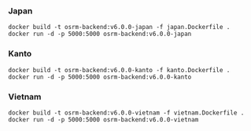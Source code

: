 ### Japan

```shell
docker build -t osrm-backend:v6.0.0-japan -f japan.Dockerfile .
docker run -d -p 5000:5000 osrm-backend:v6.0.0-japan
```

### Kanto

```shell
docker build -t osrm-backend:v6.0.0-kanto -f kanto.Dockerfile .
docker run -d -p 5000:5000 osrm-backend:v6.0.0-kanto
```

### Vietnam

```shell
docker build -t osrm-backend:v6.0.0-vietnam -f vietnam.Dockerfile .
docker run -d -p 5000:5000 osrm-backend:v6.0.0-vietnam
```